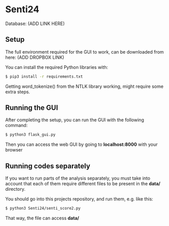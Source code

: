 # Senti24

Database: (ADD LINK HERE)

## Setup
The full environment required for the GUI to work, can be downloaded from here: (ADD DROPBOX LINK)

You can install the required Python libraries with:
```bash
$ pip3 install -r requirements.txt
```
Getting word_tokenize() from the NTLK library working, might require some extra steps.

## Running the GUI
After completing the setup, you can run the GUI with the following command:
```bash
$ python3 flask_gui.py
```
Then you can access the web GUI by going to **localhost:8000** with your browser

## Running codes separately
If you want to run parts of the analysis separately, you must take into account that each of them require different files to be present in the **data/** directory.

You should go into this projects repository, and run them, e.g. like this:
```bash
$ python3 Senti24/senti_score2.py
```
That way, the file can access **data/**